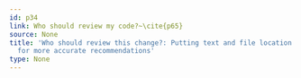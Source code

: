 ```yaml
---
id: p34
link: Who should review my code?~\cite{p65}
source: None
title: 'Who should review this change?: Putting text and file location analyses together
  for more accurate recommendations'
type: None
---
```

